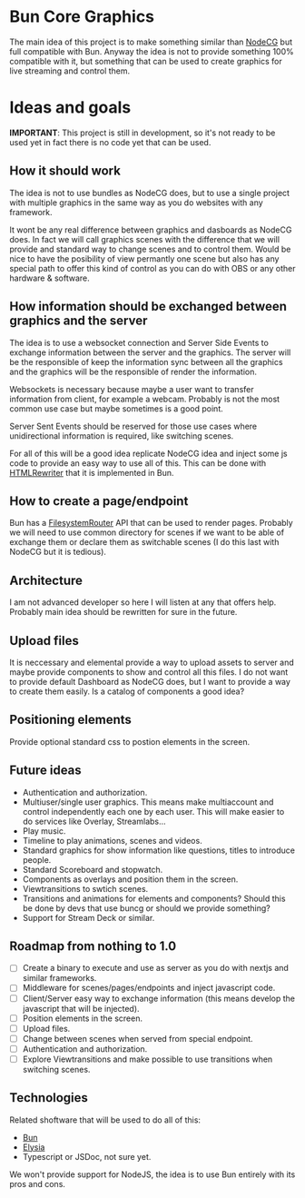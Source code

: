 # Bun Core Graphics

The main idea of this project is to make something similar than [NodeCG](https://node.dev) but full compatible with Bun. Anyway the idea is not to provide something 100% compatible with it, but something that can be used to create graphics for live streaming and control them.

# Ideas and goals

**IMPORTANT**: This project is still in development, so it's not ready to be used yet in fact there is no code yet that can be used.

## How it should work

The idea is not to use bundles as NodeCG does, but to use a single project with multiple graphics in the same way as you do websites with any framework.

It wont be any real difference between graphics and dasboards as NodeCG does. In fact we will call graphics scenes with the difference that we will provide and standard way to change scenes and to control them. Would be nice to have the posibility of view permantly one scene but also has any special path to offer this kind of control as you can do with OBS or any other hardware & software.

## How information should be exchanged between graphics and the server

The idea is to use a websocket connection and Server Side Events to exchange information between the server and the graphics. The server will be the responsible of keep the information sync between all the graphics and the graphics will be the responsible of render the information.

Websockets is necessary because maybe a user want to transfer information from client, for example a webcam. Probably is not the most common use case but maybe sometimes is a good point.

Server Sent Events should be reserved for those use cases where unidirectional information is required, like switching scenes.

For all of this will be a good idea replicate NodeCG idea and inject some js code to provide an easy way to use all of this. This can be done with [HTMLRewriter](https://bun.sh/docs/api/html-rewriter) that it is implemented in Bun.

## How to create a page/endpoint

Bun has a [FilesystemRouter](https://bun.sh/docs/api/file-system-router) API that can be used to render pages. Probably we will need to use common directory for scenes if we want to be able of exchange them or declare them as switchable scenes (I do this last with NodeCG but it is tedious).

## Architecture

I am not advanced developer so here I will listen at any that offers help. Probably main idea should be rewritten for sure in the future.

## Upload files

It is neccessary and elemental provide a way to upload assets to server and maybe provide components to show and control all this files. I do not want to provide default Dashboard as NodeCG does, but I want to provide a way to create them easily. Is a catalog of components a good idea?

## Positioning elements

Provide optional standard css to postion elements in the screen.

## Future ideas

- Authentication and authorization.
- Multiuser/single user graphics. This means make multiaccount and control independently each one by each user. This will make easier to do services like Overlay, Streamlabs...
- Play music.
- Timeline to play animations, scenes and videos.
- Standard graphics for show information like questions, titles to introduce people.
- Standard Scoreboard and stopwatch.
- Components as overlays and position them in the screen.
- Viewtransitions to swtich scenes.
- Transitions and animations for elements and components? Should this be done by devs that use buncg or should we provide something?
- Support for Stream Deck or similar.

## Roadmap from nothing to 1.0

- [ ] Create a binary to execute and use as server as you do with nextjs and similar frameworks.
- [ ] Middleware for scenes/pages/endpoints and inject javascript code.
- [ ] Client/Server easy way to exchange information (this means develop the javascript that will be injected).
- [ ] Position elements in the screen.
- [ ] Upload files.
- [ ] Change between scenes when served from special endpoint.
- [ ] Authentication and authorization.
- [ ] Explore Viewtransitions and make possible to use transitions when switching scenes.

## Technologies

Related shoftware that will be used to do all of this:

- [Bun](https://bun.sh)
- [Elysia](https://elysiajs.com)
- Typescript or JSDoc, not sure yet.

We won't provide support for NodeJS, the idea is to use Bun entirely with its pros and cons.
